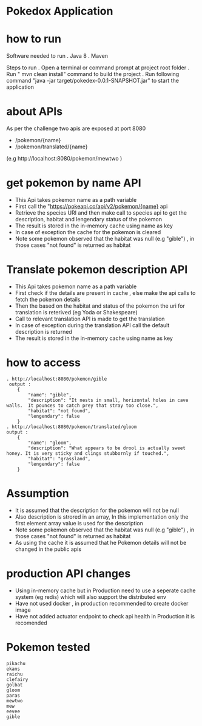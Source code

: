 # Pokedox Application

# how to run

Software needed to run
 . Java 8
 . Maven
 
Steps to run
 . Open a terminal or command prompt at project root folder
 . Run " mvn clean install" command to build the project
 . Run following command "java -jar target/pokedex-0.0.1-SNAPSHOT.jar" to start the application 
  
# about APIs

As per the challenge two apis are exposed at port 8080
 - /pokemon/{name}
 - /pokemon/translated/{name}

(e.g http://localhost:8080/pokemon/mewtwo )

 # get pokemon by name API
  - This Api takes pokemon name as a path variable
  - First call the "https://pokeapi.co/api/v2/pokemon/{name} api
  - Retrieve the species URI and then make call to species api to get the description, habitat and lengendary status of the pokemon
  - The result is stored in the in-memory cache using name as key
  - In case of exception the cache for the pokemon is cleared
  - Note some pokemon observed that the habitat was null (e.g "gible") , in those cases "not found" is returned as habitat 
  
 # Translate pokemon description API
  - This Api takes pokemon name as a path variable
  - First check if the details are present in cache , else make the api calls to fetch the pokemon details
  - Then the based on the habitat and status of the pokemon the uri for translation is reterived (eg Yoda or Shakespeare)
  - Call to relevant translation API is made to get the translation
  - In case of exception during the translation API call the default description is returned  
  - The result is stored in the in-memory cache using name as key
  
  
# how to access
    . http://localhost:8080/pokemon/gible
	 output : 
	    {
			"name": "gible",
			"description": "It nests in small, horizontal holes in cave walls. 	It pounces to catch prey that stray too close.",
			"habitat": "not found",
			"lengendary": false
		}
	. http://localhost:8080/pokemon/translated/gloom
	output :
		{
			"name": "gloom",
			"description": "What appears to be drool is actually sweet honey. It is very sticky and clings stubbornly if touched.",
			"habitat": "grassland",
			"lengendary": false
		}
	

# Assumption

 - It is assumed that the description for the pokemon will not be null
 - Also description is strored in an array, In this implementation only the first element array value is used for the description
 - Note some pokemon observed that the habitat was null (e.g "gible") , in those cases "not found" is returned as habitat 
 - As using the cache it is assumed that he Pokemon details will not be changed in the public apis 
 
 
# production API changes

 - Using in-memory cache but in Production need to use a seperate cache system (eg redis) which will also support the distributed env
 - Have not used docker , in production recommended to create docker image
 - Have not added actuator endpoint to check api health in Production it is recomended
 
 
# Pokemon tested
	pikachu
	ekans
	raichu
	clefairy
	golbat
	gloom
	paras
	mewtwo
	mew
	eevee
	gible
